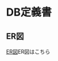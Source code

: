 # DB定義書
## ER図
[ER図](https://github.com/Aso2001154/2021sys-design/blob/main/md/m_customers.md)ER図はこちら
